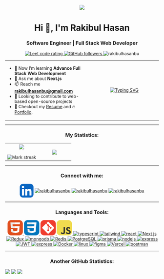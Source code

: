 <p align="center" ><img  src = "https://github.com/7oSkaaa/7oSkaaa/blob/main/Images/about_me.gif?raw=true" width = 100px></p>
<h1 align="center">Hi 👋, I'm Rakibul Hasan</h1>
<h3 align="center"> Software Engineer | Full Stack Web Developer </h3>
<p align="center"> 
   <a href="https://leetcode.com/rakibulhasanbu">
    <img src="https://cp-logo.vercel.app/leetcode/rakibulhasanbu" alt="Leet code rating" />
  </a>
    <a href="https://github.com/rakibulhasanbu?tab=followers">
    <img alt="GitHub followers" src="https://img.shields.io/github/followers/rakibulhasanbu?color=green&logo=github">
  </a>
  <img src="https://komarev.com/ghpvc/?username=rakibulhasanbu&label=Profile%20views&color=0e75b6&style=flat" alt="rakibulhasanbu" /> 
</p>

<table align="center">
<tr border="none">
<td width="55%" align="left">
  
- 🌱 Now I’m learning **Advance Full Stack Web Development**
- 💬 Ask me about **Next.js**
- 📫 Reach me **rakibulhasanbu@gmail.com**
- :calendar: Looking to contribute to web-based open-source projects
- 📝 Checkout my <a href="https://drive.google.com/file/d/1aeh1ntzkpaaX_0Q8RfYc8DHpp8-RqcaQ/view?usp=drive_link" target="_blank">Resume</a>
 and :fire: <a href="https://rakibulhasan.vercel.app/" target="_blank">Portfolio</a>.

</td>
<td width="45%" align="center">
  
<a href="https://git.io/typing-svg">
<img src="https://readme-typing-svg.herokuapp.com?font=Fira+Code&pause=1000&center=true&width=435&lines=Hi,+I+am+a+Full+Stack+web+Developer;I+love+to+play+with+JS%2C+TypeScript;TailwindCSS,+React,+Nextjs%2C+Redux%2C;Nodejs%2C+ExpressJS%2C+MongoDB,+Mongoose;" alt="Typing SVG" />
</a>

</td>
</tr>
</table>

---

<h3 align="center">My Statistics:</h3>
<p align="center">
<table align="center">
<tr border="none">
<td width="50%" align="center">
  
  <img  align="center"  src="https://github-readme-stats.vercel.app/api?username=rakibulhasanbu&theme=dark&show_icons=true&count_private=true" />
  <br></br>
  <img  title="🔥 Get streak stats for your profile at git.io/streak-stats" alt="Mark streak" src="https://github-readme-streak-stats.herokuapp.com/?user=rakibulhasanbu&theme=dark&hide_border=false" /> 
</td>
<td width="50%" align="center">

  <img  align="center"  src="https://github-readme-stats.anuraghazra1.vercel.app/api/top-langs/?username=rakibulhasanbu&theme=dark&hide_border=false&no-bg=true&no-frame=true&langs_count=7"/>
  
  </td>
</tr>
</table>

---

<h3 align="center">Connect with me:</h3>
<p align="center">
<a href="https://www.linkedin.com/in/rakibulhasanbu" target="blank"><img align="center" src="https://github.com/tandpfun/skill-icons/blob/main/icons/LinkedIn.svg" alt="rakibulhasanbu" height="45" width="45" /></a>
<a href="https://www.facebook.com/rakibulhasanbu/" target="blank"><img align="center" src="https://raw.githubusercontent.com/rahuldkjain/github-profile-readme-generator/master/src/images/icons/Social/facebook.svg" alt="rakibulhasanbu" height="45" width="45" /></a>
<a href="https://discord.com/users/1007692418965049425" target="blank"><img align="center" src="https://github.com/Scar1109/skill-icons/blob/main/icons/Discord.svg" alt="rakibulhasanbu" height="45" width="45" /></a>
<a href="https://twitter.com/rakibulhasan_33" target="blank"><img align="center" src="https://github.com/Scar1109/skill-icons/blob/main/icons/Twitter.svg" alt="rakibulhasanbu" height="45" width="45" /></a>
</p>

---

<h3 align="center">Languages and Tools:</h3>
<p align="center"> 
  <a href="https://www.w3.org/html/" target="_blank" rel="noreferrer"> <img src="https://github.com/tandpfun/skill-icons/blob/main/icons/HTML.svg" alt="html5" width="50" height="50"/> </a> 
  <a href="https://www.w3schools.com/css/" target="_blank" rel="noreferrer"> <img src="https://github.com/tandpfun/skill-icons/blob/main/icons/CSS.svg" alt="css3" width="50" height="50"/> </a> 
  <a href="https://git-scm.com/" target="_blank" rel="noreferrer"> <img src="https://github.com/tandpfun/skill-icons/blob/main/icons/Git.svg" alt="git" width="50" height="50"/> </a> 
  <a href="https://developer.mozilla.org/en-US/docs/Web/JavaScript" target="_blank" rel="noreferrer"> <img src="https://github.com/tandpfun/skill-icons/blob/main/icons/JavaScript.svg" alt="javascript" width="50" height="50"/> </a> 
    <a href="https://www.typescriptlang.org/" target="_blank" rel="noreferrer"> <img src="https://github.com/Scar1109/skill-icons/blob/main/icons/TypeScript.svg" alt="typescript" width="50" height="50"/> </a> 
  <a href="https://tailwindcss.com/" target="_blank" rel="noreferrer"> <img src="https://github.com/Scar1109/skill-icons/blob/Scar1109/icons/TailwindCSS-Light.svg" alt="tailwind" width="50" height="50"/> </a> 
     <a href="https://reactjs.org/" target="_blank" rel="noreferrer"> <img src="https://github.com/Scar1109/skill-icons/blob/main/icons/React-Light.svg" alt="react" width="50" height="50"/> </a> 
     <a href="https://nextjs.org/docs" target="_blank" rel="noreferrer"> <img src="https://github.com/Scar1109/skill-icons/blob/main/icons/NextJS-Light.svg" alt="Next js" width="50" height="50"/> </a> 
     <a href="https://redux.js.org/introduction/getting-started" target="_blank" rel="noreferrer"> <img src="https://github.com/Scar1109/skill-icons/blob/main/icons/Redux.svg" alt="Redux" width="50" height="50"/> </a> 
  <a href="https://www.mongodb.com/" target="_blank" rel="noreferrer"> <img src="https://github.com/Scar1109/skill-icons/blob/main/icons/MongoDB.svg" alt="mongodb" width="50" height="50"/> </a> 
  <a href="https://redis.io/" target="_blank" rel="noreferrer"> <img src="https://github.com/Scar1109/skill-icons/blob/main/icons/Redis-Light.svg" alt="Redis" width="50" height="50"/> </a> 
  <a href="https://www.postgresql.org/" target="_blank" rel="noreferrer"> <img src="https://github.com/Scar1109/skill-icons/blob/main/icons/PostgreSQL-Light.svg" alt="PostgreSQL" width="50" height="50"/> </a> 
    <a href="https://www.prisma.io/" target="_blank" rel="noreferrer"> <img src="https://github.com/Scar1109/skill-icons/blob/main/icons/Prisma.svg" alt="prisma" width="50" height="50"/> </a> 
  <a href="https://nodejs.org" target="_blank" rel="noreferrer"> <img src="https://github.com/Scar1109/skill-icons/blob/main/icons/NodeJS-Light.svg" alt="nodejs" width="50" height="50"/> </a> 
   <a href="https://expressjs.com" target="_blank" rel="noreferrer"> <img src="https://github.com/Scar1109/skill-icons/blob/main/icons/ExpressJS-Light.svg" alt="express" width="50" height="50"/> </a> 
   <a href="https://jwt.io/" target="_blank" rel="noreferrer"><img src="https://i.ibb.co/hHDwKhD/pngwing-com.png" alt="JWT" width="50" height="50"/> </a> 
   <a href="https://jestjs.io/docs/getting-started" target="_blank" rel="noreferrer"> <img src="https://github.com/Scar1109/skill-icons/blob/main/icons/Jest.svg" alt="express" width="50" height="50"/> </a> 
   <a href="https://docs.docker.com/" target="_blank" rel="noreferrer"> <img src="https://github.com/Scar1109/skill-icons/blob/main/icons/Docker.svg" alt="Docker" width="50" height="50"/> </a> 
   <a href="https://www.linux.org/" target="_blank" rel="noreferrer"> <img src="https://github.com/Scar1109/skill-icons/blob/main/icons/Linux-Light.svg" alt="linux" width="50" height="50"/> </a> 
  <a href="https://www.figma.com/" target="_blank" rel="noreferrer"> <img src="https://github.com/Scar1109/skill-icons/blob/main/icons/Figma-Light.svg" alt="figma" width="50" height="50"/> </a>
  <a href="https://vercel.com/docs" target="_blank" rel="noreferrer"> <img src="https://github.com/Scar1109/skill-icons/blob/main/icons/Vercel-Light.svg" alt="Vercel" width="50" height="50"/> </a>
    <a href="https://postman.com" target="_blank" rel="noreferrer"> <img src="https://github.com/Scar1109/skill-icons/blob/main/icons/Postman.svg" alt="postman" width="50" height="50"/> </a>
  </p>

---

<h3 align="center">Another GitHub Statistics:</h3>
<div>
<img src="http://github-profile-summary-cards.vercel.app/api/cards/stats?username=rakibulhasanbu&theme=github_dark" width="32.5%" />
<img src="http://github-profile-summary-cards.vercel.app/api/cards/repos-per-language?username=rakibulhasanbu&theme=github_dark" width="32.5%" />
<img src="http://github-profile-summary-cards.vercel.app/api/cards/productive-time?username=rakibulhasanbu&theme=github_dark&utcOffset=6" width="32.5%" />
</div>

